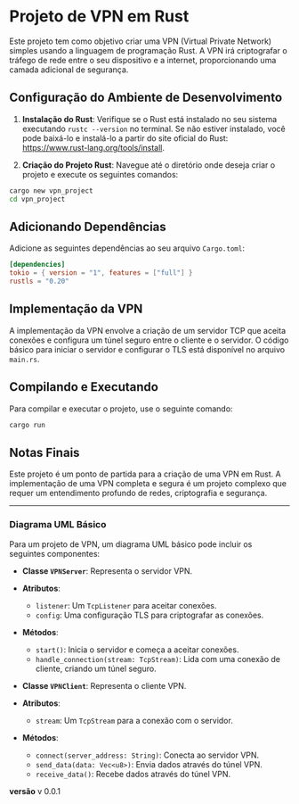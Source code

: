 # Projeto de VPN em Rust

Este projeto tem como objetivo criar uma VPN (Virtual Private Network) simples usando a linguagem de programação Rust. A VPN irá criptografar o tráfego de rede entre o seu dispositivo e a internet, proporcionando uma camada adicional de segurança.

## Configuração do Ambiente de Desenvolvimento

1. **Instalação do Rust**: Verifique se o Rust está instalado no seu sistema executando `rustc --version` no terminal. Se não estiver instalado, você pode baixá-lo e instalá-lo a partir do site oficial do Rust: https://www.rust-lang.org/tools/install.

2. **Criação do Projeto Rust**: Navegue até o diretório onde deseja criar o projeto e execute os seguintes comandos:

```bash
cargo new vpn_project
cd vpn_project
```

## Adicionando Dependências

Adicione as seguintes dependências ao seu arquivo `Cargo.toml`:

```toml
[dependencies]
tokio = { version = "1", features = ["full"] }
rustls = "0.20"
```

## Implementação da VPN

A implementação da VPN envolve a criação de um servidor TCP que aceita conexões e configura um túnel seguro entre o cliente e o servidor. O código básico para iniciar o servidor e configurar o TLS está disponível no arquivo `main.rs`.

## Compilando e Executando

Para compilar e executar o projeto, use o seguinte comando:

```bash
cargo run
```

## Notas Finais

Este projeto é um ponto de partida para a criação de uma VPN em Rust. A implementação de uma VPN completa e segura é um projeto complexo que requer um entendimento profundo de redes, criptografia e segurança.

---

### Diagrama UML Básico

Para um projeto de VPN, um diagrama UML básico pode incluir os seguintes componentes:

- **Classe `VPNServer`**: Representa o servidor VPN.
 - **Atributos**:
    - `listener`: Um `TcpListener` para aceitar conexões.
    - `config`: Uma configuração TLS para criptografar as conexões.
 - **Métodos**:
    - `start()`: Inicia o servidor e começa a aceitar conexões.
    - `handle_connection(stream: TcpStream)`: Lida com uma conexão de cliente, criando um túnel seguro.

- **Classe `VPNClient`**: Representa o cliente VPN.
 - **Atributos**:
    - `stream`: Um `TcpStream` para a conexão com o servidor.
 - **Métodos**:
    - `connect(server_address: String)`: Conecta ao servidor VPN.
    - `send_data(data: Vec<u8>)`: Envia dados através do túnel VPN.
    - `receive_data()`: Recebe dados através do túnel VPN.

**versão**
v 0.0.1
